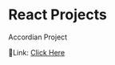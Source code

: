 <h1>React Projects</h1>
<p>Accordian Project</p>
<p>🔗Link: <a href="https://github.com/DurgaPrasad-237/Projects/tree/main/ReactProjects/Accordion">Click Here</a></p>
